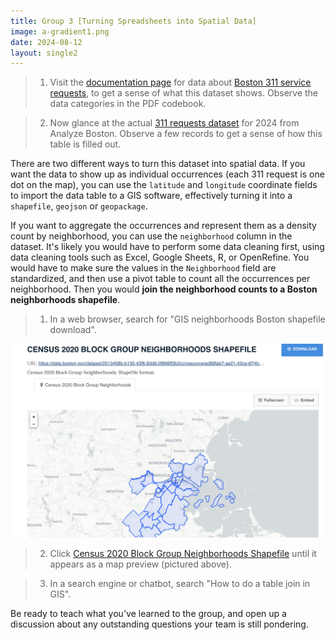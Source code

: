 ```yaml
---
title: Group 3 [Turning Spreadsheets into Spatial Data]
image: a-gradient1.png
date: 2024-08-12
layout: single2
---
```


> 1. Visit the [documentation page](https://data.boston.gov/dataset/311-service-requests/resource/b237f352-49d1-4423-804f-b478e4f24e61) for data about [Boston 311 service requests](https://www.boston.gov/departments/boston-311), to get a sense of what this dataset shows. Observe the data categories in the PDF codebook.

> 2. Now glance at the actual [311 requests dataset](https://data.boston.gov/dataset/311-service-requests/resource/dff4d804-5031-443a-8409-8344efd0e5c8) for 2024 from Analyze Boston. Observe a few records to get a sense of how this table is filled out.

There are two different ways to turn this dataset into spatial data. If you want the data to show up as individual occurrences (each 311 request is one dot on the map), you can use the `latitude` and `longitude` coordinate fields to import the data table to a GIS software, effectively turning it into a `shapefile`, `geojson` or `geopackage`. 

If you want to aggregate the occurrences and represent them as a density count by neighborhood, you can use the `neighborhood` column in the dataset. It's likely you would have to perform some data cleaning first, using data cleaning tools such as Excel, Google Sheets, R, or OpenRefine. You would have to make sure the values in the `Neighborhood` field are standardized, and then use a pivot table to count all the occurrences per neighborhood. Then you would **join the neighborhood counts to a Boston neighborhoods shapefile**. 

> 1. In a web browser, search for "GIS neighborhoods Boston shapefile download". 

![Analyze Boston result for neighborhood boundaries](neighborhoods.png)

> 2. Click [Census 2020 Block Group Neighborhoods Shapefile](https://data.boston.gov/dataset/census-2020-block-group-neighborhoods/resource/ed89fab7-aa21-42ce-874b-1b4971ab50fb) until it appears as a map preview (pictured above).

> 3. In a search engine or chatbot, search "How to do a table join in GIS".

Be ready to teach what you've learned to the group, and open up a discussion about any outstanding questions your team is still pondering.

